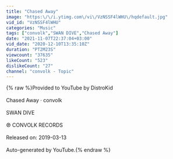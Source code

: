 ```yaml
---
title: "Chased Away"
image: "https:\/\/i.ytimg.com\/vi\/VzNSSF4lWHU\/hqdefault.jpg"
vid_id: "VzNSSF4lWHU"
categories: "Music"
tags: ["convolk","SWAN DIVE","Chased Away"]
date: "2021-11-07T22:37:04+03:00"
vid_date: "2020-12-10T13:35:10Z"
duration: "PT2M23S"
viewcount: "37635"
likeCount: "523"
dislikeCount: "27"
channel: "convolk - Topic"
---
```

{% raw %}Provided to YouTube by DistroKid<br /><br />Chased Away · convolk<br /><br />SWAN DIVE<br /><br />℗ CONVOLK RECORDS<br /><br />Released on: 2019-03-13<br /><br />Auto-generated by YouTube.{% endraw %}
